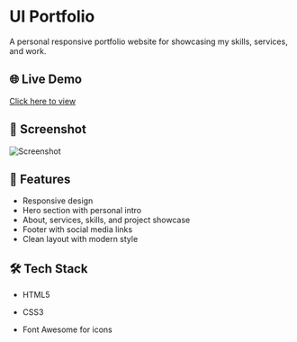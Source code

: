 # UI Portfolio

A personal responsive portfolio website for showcasing my skills, services, and work.

## 🌐 Live Demo

[Click here to view](https://oriipapa.github.io/Web-Commerce-/)

## 📸 Screenshot

![Screenshot](images/screenshot.png)

## 🚀 Features

- Responsive design
- Hero section with personal intro
- About, services, skills, and project showcase
- Footer with social media links
- Clean layout with modern style

## 🛠️ Tech Stack

- HTML5
- CSS3

- Font Awesome for icons



